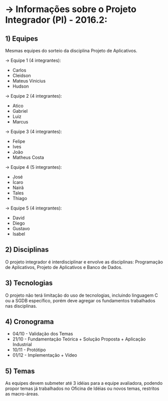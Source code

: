 # -> Informações sobre o Projeto Integrador (PI) - 2016.2:


## 1) Equipes

Mesmas equipes do sorteio da disciplina Projeto de Aplicativos. 

-> Equipe 1 (4 integrantes):
- Carlos
- Cleidson
- Mateus Vinicius
- Hudson

-> Equipe 2 (4 integrantes):
- Atico
- Gabriel
- Luiz
- Marcus

-> Equipe 3 (4 integrantes):
- Felipe
- Ives
- João
- Matheus Costa

-> Equipe 4 (5 integrantes):
- José
- Ícaro
- Nairã
- Tales
- Thiago

-> Equipe 5 (4 integrantes):
- David
- Diego
- Gustavo
- Isabel


## 2) Disciplinas

O projeto integrador é interdisciplinar e envolve as disciplinas: Programação de Aplicativos, Projeto de Aplicativos e Banco de Dados.


## 3) Tecnologias

O projeto não terá limitação do uso de tecnologias, incluindo linguagem C ou a SGDB específico, porém deve agregar os fundamentos trabalhados nas disciplinas.


## 4) Cronograma

- 04/10 - Validação dos Temas
- 21/10 - Fundamentação Teórica + Solução Proposta + Aplicação Industrial
- 10/11 - Protótipo
- 01/12 - Implementação + Vídeo


## 5) Temas

As equipes devem submeter até 3 idéias para a equipe avaliadora, podendo propor temas já trabalhados no Oficina de Idéias ou novos temas, restritos as macro-áreas.
